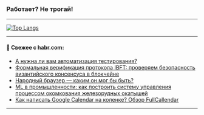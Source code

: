 ### Работает? Не трогай!

---
<!--
#### 🛠️ Technical stack:

![Java](https://img.shields.io/badge/Java-informational?logo=Oracle&style=flat&logoColor=white&color=FF4500)
![Kotlin](https://img.shields.io/badge/Kotlin-informational?logo=Kotlin&style=flat&logoColor=white&color=774D97)
![TS](https://img.shields.io/badge/TypeScript-informational?logo=typeScript&style=flat&logoColor=black&color=017acc)
![Python](https://img.shields.io/badge/Python-informational?logo=Python&style=flat&logoColor=black&color=ffdd54) <br>
![Spring](https://img.shields.io/badge/Spring-informational?logo=Spring&style=flat&logoColor=white&color=6DB33F) 
![SpringBoot](https://img.shields.io/badge/SpringBoot-informational?logo=SpringBoot&style=flat&logoColor=white&color=6DB33F)
![Nest](https://img.shields.io/badge/NestJS-informational?logo=NestJS&style=flat&logoColor=white&color=E0234E) 
![NodeJS](https://img.shields.io/badge/NodeJS-informational?logo=node.js&style=flat&logoColor=white&color=70A760)<br>
![PostgreSQL](https://img.shields.io/badge/PostgreSQL-informational?logo=PostgreSQL&style=flat&logoColor=white&color=DAA520)
![MongoDB](https://img.shields.io/badge/MongoDB-informational?logo=MongoDB&style=flat&logoColor=white&color=870000)
![Apache](https://img.shields.io/badge/Apache-informational?logo=apache&style=flat&logoColor=white&color=f74e28)

___ 
-->

<!--- #### 🛠️ : --->

[![Top Langs](https://github-readme-stats-82jvfl3w3-advtsettinggmailcoms-projects.vercel.app/api/top-langs/?username=zloylis&langs_count=10&hide_title=true&title_color=e6edf3&size_weight=0.5&count_weight=0.5&layout=compact&hide_progress=true&hide_border=true&theme=dracula)](https://github.com/zloylis)

<!---


####  :octocat:&nbsp;&nbsp; Статистика:

![GitHub stats](https://github-readme-stats-u2qms2cxw-advtsettinggmailcoms-projects.vercel.app/api?username=zloylis&show_icons=true&hide_border=true&theme=dracula&title_color=e6edf3&include_all_commits=true&count_private=true&hide_rank=false&hide_title=true&rank_icon=github)
-->
---

#### 💬 Свежее с habr.com:

<!-- BLOG-POST-LIST:START -->
- [А нужна ли вам автоматизация тестирования?](https://habr.com/ru/companies/avito/articles/865122/?utm_source=habrahabr&utm_medium=rss&utm_campaign=865122)
- [Формальная верификация протокола IBFT: проверяем безопасность византийского консенсуса в блокчейне](https://habr.com/ru/companies/pt/articles/864754/?utm_source=habrahabr&utm_medium=rss&utm_campaign=864754)
- [Народный браузер — каким он мог бы быть?](https://habr.com/ru/articles/865312/?utm_source=habrahabr&utm_medium=rss&utm_campaign=865312)
- [ML в промышленности: как построить систему управления процессом окомкования железорудных окатышей](https://habr.com/ru/companies/oleg-bunin/articles/865088/?utm_source=habrahabr&utm_medium=rss&utm_campaign=865088)
- [Как написать Google Calendar на коленке? Обзор FullCallendar](https://habr.com/ru/companies/selectel/articles/865304/?utm_source=habrahabr&utm_medium=rss&utm_campaign=865304)
<!-- BLOG-POST-LIST:END -->

---
